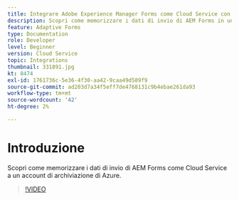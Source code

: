 ```yaml
---
title: Integrare Adobe Experience Manager Forms come Cloud Service con l’archiviazione di Azure
description: Scopri come memorizzare i dati di invio di AEM Forms in un account di archiviazione di Azure.
feature: Adaptive Forms
type: Documentation
role: Developer
level: Beginner
version: Cloud Service
topic: Integrations
thumbnail: 331891.jpg
kt: 8474
exl-id: 1761736c-5e36-4f30-aa42-9caa49d589f9
source-git-commit: ad203d7a34f5eff7de4768131c9b4ebae261da93
workflow-type: tm+mt
source-wordcount: '42'
ht-degree: 2%

---
```


# Introduzione

Scopri come memorizzare i dati di invio di AEM Forms come Cloud Service a un account di archiviazione di Azure.

>[!VIDEO](https://video.tv.adobe.com/v/331891/?quality=12&learn=on)
